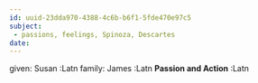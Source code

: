 ```yaml
---
id: uuid-23dda970-4388-4c6b-b6f1-5fde470e97c5
subject: 
 - passions, feelings, Spinoza, Descartes
date: 
---
```


given: Susan :Latn
family: James :Latn
**Passion and Action** :Latn